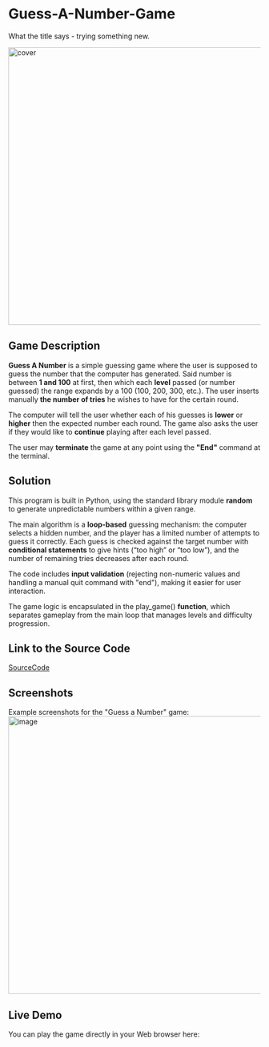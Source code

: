 # Guess-A-Number-Game
What the title says - trying something new.

<img alt="cover" width="555px" src="https://github.com/user-attachments/assets/5461820d-5e32-478a-a3c6-cd4bc925a22f" />


## Game Description

**Guess A Number** is a simple guessing game where the user is supposed to guess the number that the computer has generated. Said number is between **1 and 100** at first, then which each **level** passed (or number guessed) the range expands by a 100 (100, 200, 300, etc.). The user inserts manually **the number of tries** he wishes to have for the certain round.

The computer will tell the user whether each of his guesses is **lower** or **higher** then the expected number each round. The game also asks the user if they would like to **continue**
 playing after each level passed.

The user may **terminate** the game at any point using the **"End"** command at the terminal.

## Solution
This program is built in Python, using the standard library module **random** to generate unpredictable numbers within a given range. 

The main algorithm is a **loop-based** guessing mechanism: the computer selects a hidden number, and the player has a limited number of attempts to guess it correctly. Each guess is checked against the target number with **conditional statements** to give hints (“too high” or “too low”), and the number of remaining tries decreases after each round. 

The code includes **input validation** (rejecting non-numeric values and handling a manual quit command with "end"), making it easier for user interaction. 

The game logic is encapsulated in the play_game() **function**, which separates gameplay from the main loop that manages levels and difficulty progression.

## Link to the Source Code
[SourceCode](guess_a_number.py)

## Screenshots

Example screenshots for the "Guess a Number" game:
<img alt="image" width="555px" src="https://github.com/user-attachments/assets/c913a6c7-b3e2-4727-b83c-7f837ca99a66" />


## Live Demo

You can play the game directly in your Web browser here:

